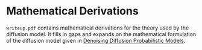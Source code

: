 
# Mathematical Derivations

`writeup.pdf` contains mathematical derivations for the theory used by the diffusion model.
It fills in gaps and expands on the mathematical formulation of the diffusion model given in [Denoising Diffusion Probabilistic Models](https://arxiv.org/pdf/2006.11239).
